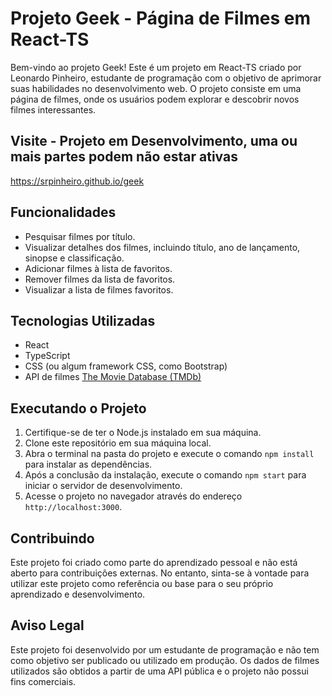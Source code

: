 # Projeto Geek - Página de Filmes em React-TS

Bem-vindo ao projeto Geek! Este é um projeto em React-TS criado por Leonardo Pinheiro, estudante de programação com o objetivo de aprimorar suas habilidades no desenvolvimento web. O projeto consiste em uma página de filmes, onde os usuários podem explorar e descobrir novos filmes interessantes.

## Visite - Projeto em Desenvolvimento, uma ou mais partes podem não estar ativas
  https://srpinheiro.github.io/geek

## Funcionalidades

- Pesquisar filmes por título.
- Visualizar detalhes dos filmes, incluindo título, ano de lançamento, sinopse e classificação.
- Adicionar filmes à lista de favoritos.
- Remover filmes da lista de favoritos.
- Visualizar a lista de filmes favoritos.

## Tecnologias Utilizadas

- React
- TypeScript
- CSS (ou algum framework CSS, como Bootstrap)
- API de filmes [The Movie Database (TMDb)](https://www.themoviedb.org/)

## Executando o Projeto

1. Certifique-se de ter o Node.js instalado em sua máquina.
2. Clone este repositório em sua máquina local.
3. Abra o terminal na pasta do projeto e execute o comando `npm install` para instalar as dependências.
4. Após a conclusão da instalação, execute o comando `npm start` para iniciar o servidor de desenvolvimento.
5. Acesse o projeto no navegador através do endereço `http://localhost:3000`.

## Contribuindo

Este projeto foi criado como parte do aprendizado pessoal e não está aberto para contribuições externas. No entanto, sinta-se à vontade para utilizar este projeto como referência ou base para o seu próprio aprendizado e desenvolvimento.

## Aviso Legal

Este projeto foi desenvolvido por um estudante de programação e não tem como objetivo ser publicado ou utilizado em produção. Os dados de filmes utilizados são obtidos a partir de uma API pública e o projeto não possui fins comerciais.

